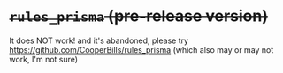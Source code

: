 
# ~~`rules_prisma` (pre-release version)~~

It does NOT work! and it's abandoned, please try https://github.com/CooperBills/rules_prisma (which also may or may not work, I'm not sure)

